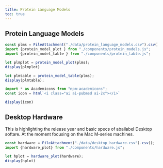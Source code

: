 ```yaml
---
title: Protein Language Models
toc: true
---
```


 <!-- Todo: move this to a proper import -->

<link rel="stylesheet" href="https://cdn.jsdelivr.net/gh/jpswalsh/academicons@1/css/academicons.min.css">



## Protein Language Models

```js
const plms = FileAttachment("./data/protein_language_models.csv").csv();
import {protein_model_plot } from "./components/protein_models.js";
import {protein_model_table } from "./components/protein_table.js";

```

```js
let plmplot = protein_model_plot(plms);
display(plmplot)
```

```js
let plmtable = protein_model_table(plms);
display(plmtable);

```


```js
import * as Academicons from "npm:academicons";
const icon = html`<i class="ai ai-pubmed ai-2x"></i>`

display(icon)
```


## Desktop Hardware

This is highlighting the release year and basic specs of abailabel Desktop softare. At the moment focusing on the Mac M-series machines.

```js
const hardware = FileAttachment("./data/desktop_hardware.csv").csv();
import {hardware_plot} from "./components/hardware.js";
```

```js
let hplot = hardware_plot(hardware);
display(hplot)
```
